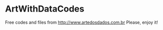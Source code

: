 ArtWithDataCodes
================

Free codes and files from http://www.artedosdados.com.br
Please, enjoy it!
